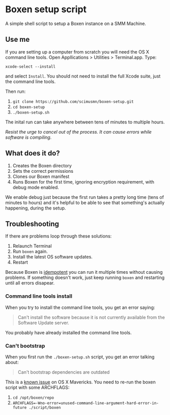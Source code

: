 # Boxen setup script
A simple shell script to setup a Boxen instance on a SMM Machine.

## Use me
If you are setting up a computer from scratch you will need the OS X
command line tools. Open Appllications > Utilities > Terminal.app. Type:

`xcode-select --install`

and select `Install`. You should not need to install the full Xcode suite, 
just the command line tools.

Then run:

1. `git clone https://github.com/scimusmn/boxen-setup.git`
1. `cd boxen-setup`
1. `./boxen-setup.sh`

The inital run can take anywhere between tens of minutes to multiple hours.

*Resist the urge to cancel out of the process. It can cause errors while software is compiling.*

## What does it do?
1. Creates the Boxen directory
1. Sets the correct permissions
1. Clones our Boxen manifest
1. Runs Boxen for the first time, ignoring encryption requirement, with debug mode enabled.

We enable debug just because the first run takes a pretty long time (tens of minutes to hours) and it's helpful to be able to see that something's actually happening, during the setup.

## Troubleshooting
If there are problems loop through these solutions:

1. Relaunch Terminal
1. Run `boxen` again.
1. Install the latest OS software updates.
1. Restart

Because Boxen is [idempotent](http://en.wikipedia.org/wiki/Idempotence#Computer_science_meaning)
you can run it multiple times without causing problems.
If something doesn't work, just keep running `boxen` and restarting
until all errors disapear.

### Command line tools install
When you try to install the command line tools, you get an error saying:

> Can't install the software because it is not currently available from the 
> Software Update server.

You probably have already installed the command line tools.

### Can't bootstrap
When you first run the `./boxen-setup.sh` script, you get an error talking about:

> Can't bootstrap dependencies are outdated

This is a [known issue](https://github.com/boxen/our-boxen/issues/61) on 
OS X Mavericks. You need to re-run the boxen script with some ARCHFLAGS:

1. `cd /opt/boxen/repo`
1. `ARCHFLAGS=-Wno-error=unused-command-line-argument-hard-error-in-future ./script/boxen`

